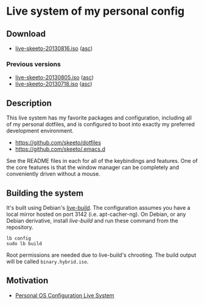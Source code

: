 # Live system of my personal config

## Download

 * [live-skeeto-20130816.iso](http://nullprogram.s3.amazonaws.com/iso/live-skeeto-20130816.iso)
   ([asc](http://nullprogram.s3.amazonaws.com/iso/live-skeeto-20130816.iso.asc))

### Previous versions

 * [live-skeeto-20130805.iso](http://nullprogram.s3.amazonaws.com/iso/live-skeeto-20130805.iso)
   ([asc](http://nullprogram.s3.amazonaws.com/iso/live-skeeto-20130805.iso.asc))
 * [live-skeeto-20130718.iso](http://nullprogram.s3.amazonaws.com/iso/live-skeeto-20130718.iso)
   ([asc](http://nullprogram.s3.amazonaws.com/iso/live-skeeto-20130718.iso.asc))

## Description

This live system has my favorite packages and configuration, including
all of my personal dotfiles, and is configured to boot into exactly my
preferred development environment.

 * https://github.com/skeeto/dotfiles
 * https://github.com/skeeto/.emacs.d

See the README files in each for all of the keybindings and features.
One of the core features is that the window manager can be completely
and conveniently driven without a mouse.

## Building the system

It's built using Debian's [live-build](http://live.debian.net/). The
configuration assumes you have a local mirror hosted on port 3142
(i.e. apt-cacher-ng). On Debian, or any Debian derivative, install
*live-build* and run these command from the repository.

    lb config
    sudo lb build

Root permissions are needed due to live-build's chrooting. The build
output will be called `binary.hybrid.iso`.

## Motivation

 * [Personal OS Configuration Live System](http://nullprogram.com/blog/2013/06/17/)
